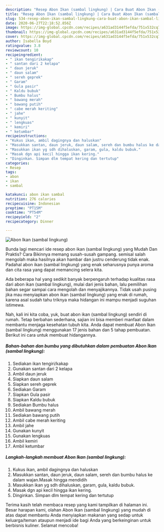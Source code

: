 ```yaml
---
description: "Resep Abon Ikan (sambal lingkung) | Cara Buat Abon Ikan (sambal lingkung) Yang Sedap"
title: "Resep Abon Ikan (sambal lingkung) | Cara Buat Abon Ikan (sambal lingkung) Yang Sedap"
slug: 534-resep-abon-ikan-sambal-lingkung-cara-buat-abon-ikan-sambal-lingkung-yang-sedap
date: 2020-06-27T22:18:52.856Z
image: https://img-global.cpcdn.com/recipes/a631ad3144f5efda/751x532cq70/abon-ikan-sambal-lingkung-foto-resep-utama.jpg
thumbnail: https://img-global.cpcdn.com/recipes/a631ad3144f5efda/751x532cq70/abon-ikan-sambal-lingkung-foto-resep-utama.jpg
cover: https://img-global.cpcdn.com/recipes/a631ad3144f5efda/751x532cq70/abon-ikan-sambal-lingkung-foto-resep-utama.jpg
author: Isabella Boyd
ratingvalue: 3.8
reviewcount: 10
recipeingredient:
- " ikan tengirikakap"
- " santan dari 2 kelapa"
- " daun jeruk"
- " daun salam"
- " sereh geprek"
- " Garam"
- " Gula pasir"
- " Kaldu bubuk"
- " Bumbu halus"
- " bawang merah"
- " bawang putih"
- " cabe merah keriting"
- " jahe"
- " kunyit"
- " lengkuas"
- " kemiri"
- " ketumbar"
recipeinstructions:
- "Kukus ikan, ambil dagingnya dan haluskan"
- "Masukkan santan, daun jeruk, daun salam, sereh dan bumbu halus ke dalam wajan.Masak hingga mendidih"
- "Masukkan ikan yg sdh dihaluskan, garam, gula, kaldu bubuk."
- "Masak dgn api kecil hingga ikan kering."
- "Dinginkan. Simpan dlm tempat kering dan tertutup"
categories:
- Resep
tags:
- abon
- ikan
- sambal

katakunci: abon ikan sambal 
nutrition: 276 calories
recipecuisine: Indonesian
preptime: "PT15M"
cooktime: "PT54M"
recipeyield: "2"
recipecategory: Dinner

---
```



![Abon Ikan (sambal lingkung)](https://img-global.cpcdn.com/recipes/a631ad3144f5efda/751x532cq70/abon-ikan-sambal-lingkung-foto-resep-utama.jpg)

Bunda lagi mencari ide resep abon ikan (sambal lingkung) yang Mudah Dan Praktis? Cara Bikinnya memang susah-susah gampang. semisal salah mengolah maka hasilnya akan hambar dan justru cenderung tidak enak. Padahal abon ikan (sambal lingkung) yang enak seharusnya punya aroma dan cita rasa yang dapat memancing selera kita.



Ada beberapa hal yang sedikit banyak berpengaruh terhadap kualitas rasa dari abon ikan (sambal lingkung), mulai dari jenis bahan, lalu pemilihan bahan segar sampai cara mengolah dan menyajikannya. Tidak usah pusing jika mau menyiapkan abon ikan (sambal lingkung) yang enak di rumah, karena asal sudah tahu triknya maka hidangan ini mampu menjadi suguhan istimewa.


Nah, kali ini kita coba, yuk, buat abon ikan (sambal lingkung) sendiri di rumah. Tetap berbahan sederhana, sajian ini bisa memberi manfaat dalam membantu menjaga kesehatan tubuh kita. Anda dapat membuat Abon Ikan (sambal lingkung) menggunakan 17 jenis bahan dan 5 tahap pembuatan. Berikut ini cara untuk membuat hidangannya.

<!--inarticleads1-->

##### Bahan-bahan dan bumbu yang dibutuhkan dalam pembuatan Abon Ikan (sambal lingkung):

1. Sediakan  ikan tengiri/kakap
1. Gunakan  santan dari 2 kelapa
1. Ambil  daun jeruk
1. Siapkan  daun salam
1. Siapkan  sereh geprek
1. Sediakan  Garam
1. Siapkan  Gula pasir
1. Siapkan  Kaldu bubuk
1. Sediakan  Bumbu halus
1. Ambil  bawang merah
1. Sediakan  bawang putih
1. Ambil  cabe merah keriting
1. Ambil  jahe
1. Gunakan  kunyit
1. Gunakan  lengkuas
1. Ambil  kemiri
1. Ambil  ketumbar




<!--inarticleads2-->

##### Langkah-langkah membuat Abon Ikan (sambal lingkung):

1. Kukus ikan, ambil dagingnya dan haluskan
1. Masukkan santan, daun jeruk, daun salam, sereh dan bumbu halus ke dalam wajan.Masak hingga mendidih
1. Masukkan ikan yg sdh dihaluskan, garam, gula, kaldu bubuk.
1. Masak dgn api kecil hingga ikan kering.
1. Dinginkan. Simpan dlm tempat kering dan tertutup




Terima kasih telah membaca resep yang kami tampilkan di halaman ini. Besar harapan kami, olahan Abon Ikan (sambal lingkung) yang mudah di atas dapat membantu Anda menyiapkan makanan yang sedap untuk keluarga/teman ataupun menjadi ide bagi Anda yang berkeinginan untuk berbisnis kuliner. Selamat mencoba!
